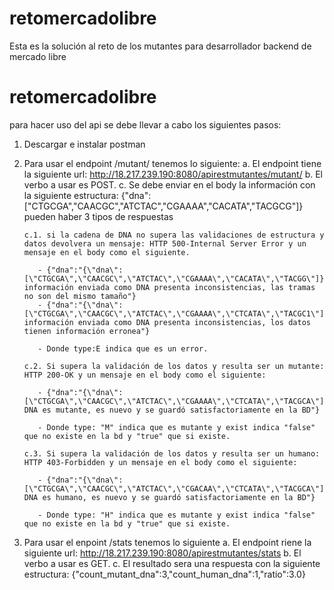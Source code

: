# retomercadolibre
Esta es la solución al reto de los mutantes para desarrollador backend de mercado libre

# retomercadolibre

para hacer uso del api se debe llevar a cabo los siguientes pasos:

1. Descargar e instalar postman
2. Para usar el endpoint /mutant/ tenemos lo siguiente:
	a. El endpoint tiene la siguiente url: http://18.217.239.190:8080/apirestmutantes/mutant/
	b. El verbo a usar es POST.
	c. Se debe enviar en el body la información con la siguiente estructura: {"dna":["CTGCGA","CAACGC","ATCTAC","CGAAAA","CACATA","TACGCG"]}
	   pueden haber 3 tipos de respuestas

	   c.1. si la cadena de DNA no supera las validaciones de estructura y datos devolvera un mensaje: HTTP 500-Internal Server Error y un mensaje en el body como el siguiente.
	   
	      - {"dna":"{\"dna\":[\"CTGCGA\",\"CAACGC\",\"ATCTAC\",\"CGAAAA\",\"CACATA\",\"TACGG\"]}","type":"E","exist":false,"message":"La información enviada como DNA presenta inconsistencias, las tramas no son del mismo tamaño"}
	      - {"dna":"{\"dna\":[\"CTGCGA\",\"CAACGC\",\"ATCTAC\",\"CGAAAA\",\"CTCATA\",\"TACGC1\"]}","type":"E","exist":false,"message":"La información enviada como DNA presenta inconsistencias, los datos tienen información erronea"}
	   
	      - Donde type:E indica que es un error.
	   
	   c.2. Si supera la validación de los datos y resulta ser un mutante: HTTP 200-OK y un mensaje en el body como el siguiente:
		  
		  - {"dna":"{\"dna\":[\"CTGCGA\",\"CAACGC\",\"ATCTAC\",\"CGAAAA\",\"CTCATA\",\"TACGCA\"]}","type":"M","exist":false,"message":"El DNA es mutante, es nuevo y se guardó satisfactoriamente en la BD"}
	   
		  - Donde type: "M" indica que es mutante y exist indica "false" que no existe en la bd y "true" que si existe.
		  
	   c.3. Si supera la validación de los datos y resulta ser un humano: HTTP 403-Forbidden y un mensaje en el body como el siguiente:
	   
		  - {"dna":"{\"dna\":[\"CTGCGA\",\"CAACGC\",\"ATCTAC\",\"CGACAA\",\"CTCATA\",\"TACGCA\"]}","type":"H","exist":false,"message":"El DNA es humano, es nuevo y se guardó satisfactoriamente en la BD"}
		  
		  - Donde type: "H" indica que es mutante y exist indica "false" que no existe en la bd y "true" que si existe.
3. Para usar el enpoint /stats tenemos lo siguiente
	a. El endpoint riene la siguiente url: http://18.217.239.190:8080/apirestmutantes/stats
	b. El verbo a usar es GET.
	c. El resultado sera una respuesta con la siguiente estructura: {"count_mutant_dna":3,"count_human_dna":1,"ratio":3.0}

